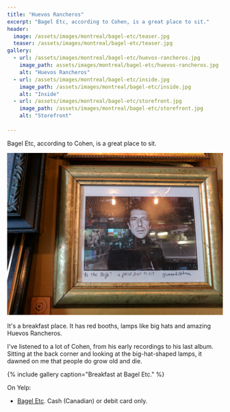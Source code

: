 ```yaml
---
title: "Huevos Rancheros"
excerpt: "Bagel Etc, according to Cohen, is a great place to sit."
header:
  image: /assets/images/montreal/bagel-etc/teaser.jpg
  teaser: /assets/images/montreal/bagel-etc/teaser.jpg
gallery:
  - url: /assets/images/montreal/bagel-etc/huevos-rancheros.jpg
    image_path: assets/images/montreal/bagel-etc/huevos-rancheros.jpg
    alt: "Huevos Rancheros"
  - url: /assets/images/montreal/bagel-etc/inside.jpg
    image_path: /assets/images/montreal/bagel-etc/inside.jpg
    alt: "Inside"
  - url: /assets/images/montreal/bagel-etc/storefront.jpg
    image_path: /assets/images/montreal/bagel-etc/storefront.jpg
    alt: "Storefront"
  
---
```


Bagel Etc, according to Cohen, is a great place to sit.  

![](/assets/images/montreal/bagel-etc/a-great-place-to-sit.jpg) 

It's a breakfast place. It has red booths, lamps like big hats and amazing Huevos Rancheros.   

I've listened to a lot of Cohen, from his early recordings to his last album. Sitting at the back corner and looking at the big-hat-shaped lamps, it dawned on me that people do grow old and die.


{% include gallery caption="Breakfast at Bagel Etc." %}

On Yelp:

* [Bagel Etc](https://www.yelp.com/biz/bagel-etc-montréal-2). Cash (Canadian) or debit card only.


